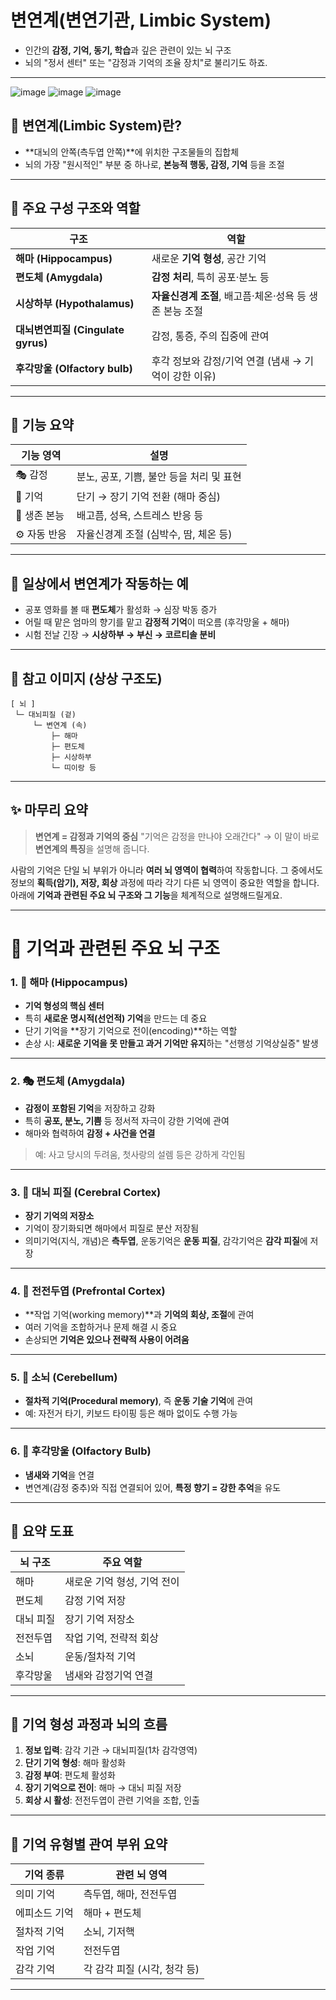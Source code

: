 
# 변연계(변연기관, Limbic System)
- 인간의 **감정, 기억, 동기, 학습**과 깊은 관련이 있는 뇌 구조
- 뇌의 "정서 센터" 또는 "감정과 기억의 조율 장치"로 불리기도 하죠.
---
![image](https://github.com/user-attachments/assets/20d90f59-0c2b-4e27-9dcc-8b9b3f572b34)
![image](https://github.com/user-attachments/assets/a8819353-6057-427f-821f-65e0e14accac)
![image](https://github.com/user-attachments/assets/4e857090-7bae-41a7-86bc-be82b450e5c0)

## 🧠 변연계(Limbic System)란?

* \*\*대뇌의 안쪽(측두엽 안쪽)\*\*에 위치한 구조물들의 집합체
* 뇌의 가장 "원시적인" 부분 중 하나로, **본능적 행동, 감정, 기억** 등을 조절

---

## 🔬 주요 구성 구조와 역할

| 구조                           | 역할                                 |
| ---------------------------- | ---------------------------------- |
| **해마 (Hippocampus)**         | 새로운 **기억 형성**, 공간 기억               |
| **편도체 (Amygdala)**           | **감정 처리**, 특히 공포·분노 등              |
| **시상하부 (Hypothalamus)**      | **자율신경계 조절**, 배고픔·체온·성욕 등 생존 본능 조절 |
| **대뇌변연피질 (Cingulate gyrus)** | 감정, 통증, 주의 집중에 관여                  |
| **후각망울 (Olfactory bulb)**    | 후각 정보와 감정/기억 연결 (냄새 → 기억이 강한 이유)   |

---

## 🧪 기능 요약

| 기능 영역    | 설명                        |
| -------- | ------------------------- |
| 🎭 감정    | 분노, 공포, 기쁨, 불안 등을 처리 및 표현 |
| 🧠 기억    | 단기 → 장기 기억 전환 (해마 중심)     |
| 🧬 생존 본능 | 배고픔, 성욕, 스트레스 반응 등        |
| ⚙️ 자동 반응 | 자율신경계 조절 (심박수, 땀, 체온 등)   |

---

## 📌 일상에서 변연계가 작동하는 예

* 공포 영화를 볼 때 **편도체**가 활성화 → 심장 박동 증가
* 어릴 때 맡은 엄마의 향기를 맡고 **감정적 기억**이 떠오름 (후각망울 + 해마)
* 시험 전날 긴장 → **시상하부 → 부신 → 코르티솔 분비**

---

## 🧠 참고 이미지 (상상 구조도)

```
[ 뇌 ]
 └─ 대뇌피질 (겉)
     └─ 변연계 (속)
         ├─ 해마
         ├─ 편도체
         ├─ 시상하부
         └─ 띠이랑 등
```

---

## ✨ 마무리 요약

> **변연계 = 감정과 기억의 중심**
> "기억은 감정을 만나야 오래간다" → 이 말이 바로 **변연계의 특징**을 설명해 줍니다.

사람의 기억은 단일 뇌 부위가 아니라 **여러 뇌 영역이 협력**하여 작동합니다. 그 중에서도 정보의 **획득(암기), 저장, 회상** 과정에 따라 각기 다른 뇌 영역이 중요한 역할을 합니다. 아래에 **기억과 관련된 주요 뇌 구조와 그 기능**을 체계적으로 설명해드릴게요.

---

# 🧠 기억과 관련된 주요 뇌 구조

### 1. 🧩 **해마 (Hippocampus)**

* **기억 형성의 핵심 센터**
* 특히 **새로운 명시적(선언적) 기억**을 만드는 데 중요
* 단기 기억을 \*\*장기 기억으로 전이(encoding)\*\*하는 역할
* 손상 시: **새로운 기억을 못 만들고 과거 기억만 유지**하는 "선행성 기억상실증" 발생

---

### 2. 🎭 **편도체 (Amygdala)**

* **감정이 포함된 기억**을 저장하고 강화
* 특히 **공포, 분노, 기쁨** 등 정서적 자극이 강한 기억에 관여
* 해마와 협력하여 **감정 + 사건을 연결**

> 예: 사고 당시의 두려움, 첫사랑의 설렘 등은 강하게 각인됨

---

### 3. 🧠 **대뇌 피질 (Cerebral Cortex)**

* **장기 기억의 저장소**
* 기억이 장기화되면 해마에서 피질로 분산 저장됨
* 의미기억(지식, 개념)은 **측두엽**, 운동기억은 **운동 피질**, 감각기억은 **감각 피질**에 저장

---

### 4. 🧬 **전전두엽 (Prefrontal Cortex)**

* \*\*작업 기억(working memory)\*\*과 **기억의 회상, 조절**에 관여
* 여러 기억을 조합하거나 문제 해결 시 중요
* 손상되면 **기억은 있으나 전략적 사용이 어려움**

---

### 5. 🧠 **소뇌 (Cerebellum)**

* **절차적 기억(Procedural memory)**, 즉 **운동 기술 기억**에 관여
* 예: 자전거 타기, 키보드 타이핑 등은 해마 없이도 수행 가능

---

### 6. 👃 **후각망울 (Olfactory Bulb)**

* **냄새와 기억**을 연결
* 변연계(감정 중추)와 직접 연결되어 있어, **특정 향기 = 강한 추억**을 유도

---

## 🧠 요약 도표

| 뇌 구조  | 주요 역할            |
| ----- | ---------------- |
| 해마    | 새로운 기억 형성, 기억 전이 |
| 편도체   | 감정 기억 저장         |
| 대뇌 피질 | 장기 기억 저장소        |
| 전전두엽  | 작업 기억, 전략적 회상    |
| 소뇌    | 운동/절차적 기억        |
| 후각망울  | 냄새와 감정기억 연결      |

---

## 🧠 기억 형성 과정과 뇌의 흐름

1. **정보 입력**: 감각 기관 → 대뇌피질(1차 감각영역)
2. **단기 기억 형성**: 해마 활성화
3. **감정 부여**: 편도체 활성화
4. **장기 기억으로 전이**: 해마 → 대뇌 피질 저장
5. **회상 시 활성**: 전전두엽이 관련 기억을 조합, 인출

---

## 🔁 기억 유형별 관여 부위 요약

| 기억 종류   | 관련 뇌 영역            |
| ------- | ------------------ |
| 의미 기억   | 측두엽, 해마, 전전두엽      |
| 에피소드 기억 | 해마 + 편도체           |
| 절차적 기억  | 소뇌, 기저핵            |
| 작업 기억   | 전전두엽               |
| 감각 기억   | 각 감각 피질 (시각, 청각 등) |

---
